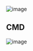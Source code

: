 ![image](https://github.com/hayatelallaouy01/Micro-Services-Architecture-Ecom-emsi/assets/123452386/6ff2d84a-54dc-491c-bd6b-c93271e1becd)

## CMD
![image](https://github.com/hayatelallaouy01/Micro-Services-Architecture-Ecom-emsi/assets/123452386/17a3bb1d-7665-46a8-95f5-e113d03f43b8)
